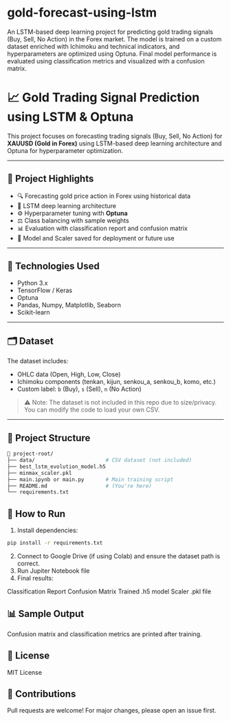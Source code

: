 # gold-forecast-using-lstm

An LSTM-based deep learning project for predicting gold trading signals (Buy, Sell, No Action) in the Forex market. The model is trained on a custom dataset enriched with Ichimoku and technical indicators, and hyperparameters are optimized using Optuna. Final model performance is evaluated using classification metrics and visualized with a confusion matrix.

# 📈 Gold Trading Signal Prediction using LSTM & Optuna

This project focuses on forecasting trading signals (Buy, Sell, No Action) for **XAUUSD (Gold in Forex)** using LSTM-based deep learning architecture and Optuna for hyperparameter optimization.

---

## 📌 Project Highlights

- 🔍 Forecasting gold price action in Forex using historical data
- 🧠 LSTM deep learning architecture
- ⚙️ Hyperparameter tuning with **Optuna**
- ⚖️ Class balancing with sample weights
- 📊 Evaluation with classification report and confusion matrix
- 💾 Model and Scaler saved for deployment or future use

---

## 🧪 Technologies Used

- Python 3.x
- TensorFlow / Keras
- Optuna
- Pandas, Numpy, Matplotlib, Seaborn
- Scikit-learn

---

## 🗂️ Dataset

The dataset includes:
- OHLC data (Open, High, Low, Close)
- Ichimoku components (tenkan, kijun, senkou_a, senkou_b, komo, etc.)
- Custom label: `b` (Buy), `s` (Sell), `n` (No Action)

> ⚠️ Note: The dataset is not included in this repo due to size/privacy. You can modify the code to load your own CSV.

---

## 🔧 Project Structure

```bash
📁 project-root/
├── data/                       # CSV dataset (not included)
├── best_lstm_evolution_model.h5
├── minmax_scaler.pkl
├── main.ipynb or main.py       # Main training script
├── README.md                   # (You're here)
└── requirements.txt
```


## 🚀 How to Run
1. Install dependencies:

```bash
pip install -r requirements.txt
```

2. Connect to Google Drive (if using Colab) and ensure the dataset path is correct.
3. Run Jupiter Notebook file
4. Final results:

Classification Report
Confusion Matrix
Trained .h5 model
Scaler .pkl file

## 📊 Sample Output
Confusion matrix and classification metrics are printed after training.

## 📜 License
MIT License


## 🤝 Contributions
Pull requests are welcome! For major changes, please open an issue first.




